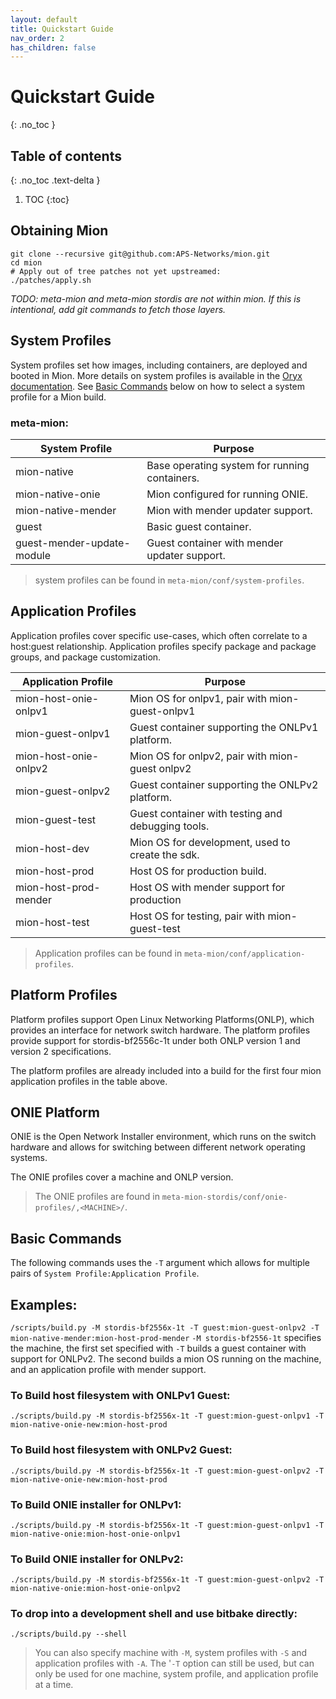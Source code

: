 ```yaml
---
layout: default
title: Quickstart Guide
nav_order: 2
has_children: false
---
```



# Quickstart Guide
{: .no_toc }

## Table of contents
{: .no_toc .text-delta }

1. TOC
{:toc}

<!-- ### Table of Contents
[Obtaining Mion](#obtaining-mion)

[System Profiles](#system-profiles)

[Application Profiles](#application-profiles)

[Platform Profiles](#platform-profiles)

[ONIE Platform](#onie-platform)

[Basic Commands](#basic-commands) -->

## Obtaining Mion

```shell
git clone --recursive git@github.com:APS-Networks/mion.git
cd mion
# Apply out of tree patches not yet upstreamed:
./patches/apply.sh
```

*TODO: meta-mion and meta-mion stordis are not within mion. If this is
intentional, add git commands to fetch those layers.*

## System Profiles
System profiles set how images, including containers, are deployed and
booted in Mion. More details on system profiles is available in the 
[Oryx documentation](https://oryx.readthedocs.io/en/latest/building-images.html#system-profiles).
See [Basic Commands](#basic-commands) below on how to select a system profile
for a Mion build.

### meta-mion:

| System Profile             | Purpose                                       |
|----------------------------|-----------------------------------------------|
| mion-native                | Base operating system for running containers. |
| mion-native-onie           | Mion configured for running ONIE.             |
| mion-native-mender         | Mion with mender updater support.             |
| guest                      | Basic guest container.                        |
| guest-mender-update-module | Guest container with mender updater support.  |

> system profiles can be found in `meta-mion/conf/system-profiles`.

## Application Profiles
Application profiles cover specific use-cases, which often correlate to a 
host:guest relationship. Application profiles specify package and package 
groups, and package customization.

| Application Profile   | Purpose                                           |
|-----------------------|---------------------------------------------------|
| mion-host-onie-onlpv1 | Mion OS for onlpv1, pair with mion-guest-onlpv1   |
| mion-guest-onlpv1     | Guest container supporting the ONLPv1 platform.   |
| mion-host-onie-onlpv2 | Mion OS for onlpv2, pair with mion-guest onlpv2   |
| mion-guest-onlpv2     | Guest container supporting the ONLPv2 platform.   |
| mion-guest-test       | Guest container with testing and debugging tools. |
| mion-host-dev         | Mion OS for development, used to create the sdk.  |
| mion-host-prod        | Host OS for production build.                     |
| mion-host-prod-mender | Host OS with mender support for production        |
| mion-host-test        | Host OS for testing, pair with mion-guest-test    |

> Application profiles can be found in `meta-mion/conf/application-profiles`.

## Platform Profiles
Platform profiles support Open Linux Networking Platforms(ONLP), which provides 
an interface for network switch hardware. The platform profiles provide support 
for stordis-bf2556c-1t under both ONLP version 1 and version 2 specifications.

The platform profiles are already included into a build for the first four mion 
application profiles in the table above.  

## ONIE Platform

ONIE is the Open Network Installer environment, which runs on the switch hardware
and allows for switching between different network operating systems.

The ONIE profiles cover a machine and ONLP version.

> The ONIE profiles are found in `meta-mion-stordis/conf/onie-profiles/,<MACHINE>/`.

## Basic Commands
The following commands uses the `-T` argument which allows for multiple
pairs of `System Profile:Application Profile`.

## Examples:

`/scripts/build.py -M stordis-bf2556x-1t -T guest:mion-guest-onlpv2 -T mion-native-mender:mion-host-prod-mender`
`-M stordis-bf2556-1t` specifies the machine, the first set specified with `-T` 
builds a guest container with support for ONLPv2. The second builds a mion OS
running on the machine, and an application profile with mender support.

### To Build host filesystem with ONLPv1 Guest:

`./scripts/build.py -M stordis-bf2556x-1t -T guest:mion-guest-onlpv1 -T mion-native-onie-new:mion-host-prod`

### To Build host filesystem with ONLPv2 Guest:

`./scripts/build.py -M stordis-bf2556x-1t -T guest:mion-guest-onlpv2 -T mion-native-onie-new:mion-host-prod`

### To Build ONIE installer for ONLPv1:

`./scripts/build.py -M stordis-bf2556x-1t -T guest:mion-guest-onlpv1 -T mion-native-onie:mion-host-onie-onlpv1`

### To Build ONIE installer for ONLPv2:

`./scripts/build.py -M stordis-bf2556x-1t -T guest:mion-guest-onlpv2 -T mion-native-onie:mion-host-onie-onlpv2`

### To drop into a development shell and use bitbake directly:
`./scripts/build.py --shell`
> You can also specify machine with `-M`, system profiles with `-S` and
application profiles with `-A`. The '`-T` option can still be used, but can
only be used for one machine, system profile, and application profile at a time.
